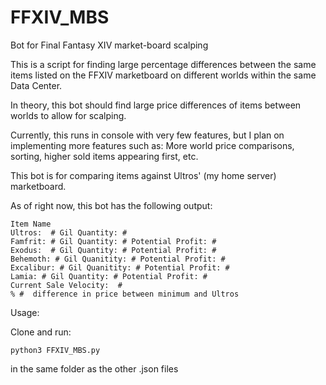 # FFXIV_MBS
Bot for Final Fantasy XIV market-board scalping

This is a script for finding large percentage differences between the same items listed on the FFXIV marketboard on different worlds within the same Data Center.

In theory, this bot should find large price differences of items between worlds to allow for scalping.

Currently, this runs in console with very few features, but I plan on implementing more features such as:
More world price comparisons, sorting, higher sold items appearing first, etc.

This bot is for comparing items against Ultros' (my home server) marketboard.

As of right now, this bot has the following output:
```
Item Name
Ultros:  # Gil Quantity: # 
Famfrit: # Gil Quantity: # Potential Profit: #
Exodus:  # Gil Quantity: # Potential Profit: #
Behemoth: # Gil Quanitity: # Potential Profit: #
Excalibur: # Gil Quanitity: # Potential Profit: #
Lamia: # Gil Quantity: # Potential Profit: #
Current Sale Velocity:  #
% #  difference in price between minimum and Ultros
```

Usage:

Clone and run:

```python3 FFXIV_MBS.py```

in the same folder as the other .json files
